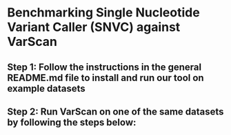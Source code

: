# Benchmarking Single Nucleotide Variant Caller (SNVC) against VarScan

## Step 1: Follow the instructions in the general README.md file to install and run our tool on example datasets
## Step 2: Run VarScan on one of the same datasets by following the steps below:


